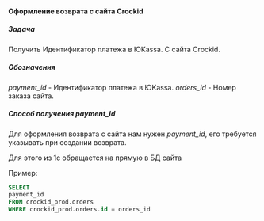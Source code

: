 #### Оформление возврата с сайта Crockid
##### Задача
Получить Идентификатор платежа в ЮKassa. С сайта Crockid.

##### Обозначения 
_payment_id_ - Идентификатор платежа в ЮKassa.
_orders_id_ - Номер заказа сайта.

##### Способ получения payment_id

Для оформления возврата с сайта нам нужен _payment_id_, его требуется указывать при создании возврата.

Для этого из 1с обращается на прямую в БД сайта 

Пример: 
```SQL
SELECT 
payment_id
FROM crockid_prod.orders
WHERE crockid_prod.orders.id = orders_id
```

